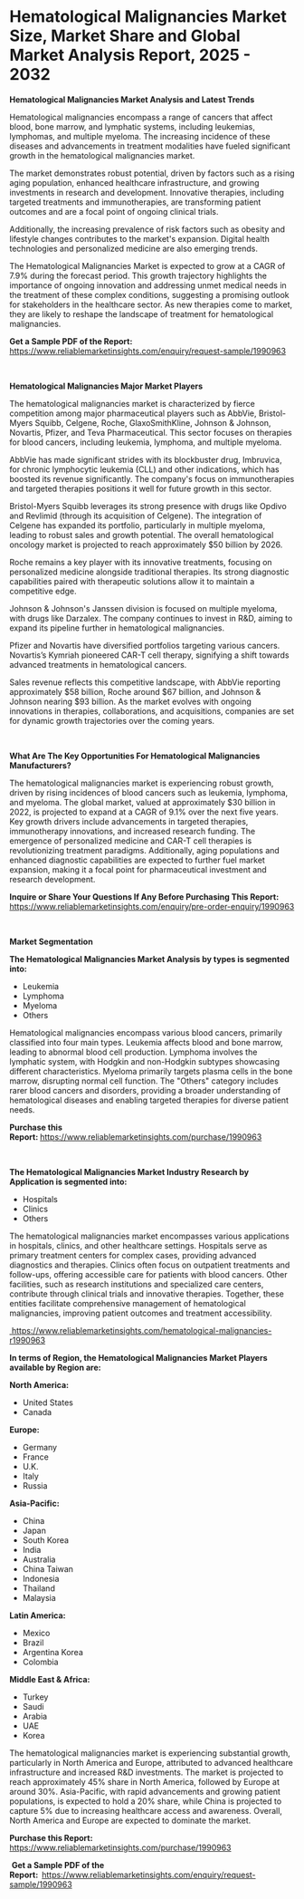 <p><h1>Hematological Malignancies Market Size, Market Share and Global Market Analysis Report, 2025 - 2032</h1></p><p><strong>Hematological Malignancies Market Analysis and Latest Trends</strong></p>
<p><p>Hematological malignancies encompass a range of cancers that affect blood, bone marrow, and lymphatic systems, including leukemias, lymphomas, and multiple myeloma. The increasing incidence of these diseases and advancements in treatment modalities have fueled significant growth in the hematological malignancies market. </p><p>The market demonstrates robust potential, driven by factors such as a rising aging population, enhanced healthcare infrastructure, and growing investments in research and development. Innovative therapies, including targeted treatments and immunotherapies, are transforming patient outcomes and are a focal point of ongoing clinical trials. </p><p>Additionally, the increasing prevalence of risk factors such as obesity and lifestyle changes contributes to the market's expansion. Digital health technologies and personalized medicine are also emerging trends. </p><p>The Hematological Malignancies Market is expected to grow at a CAGR of 7.9% during the forecast period. This growth trajectory highlights the importance of ongoing innovation and addressing unmet medical needs in the treatment of these complex conditions, suggesting a promising outlook for stakeholders in the healthcare sector. As new therapies come to market, they are likely to reshape the landscape of treatment for hematological malignancies.</p></p>
<p><strong>Get a Sample PDF of the Report:&nbsp;</strong> <a href="https://www.reliablemarketinsights.com/enquiry/request-sample/1990963?utm_campaign=2183&utm_medium=2&utm_source=Github&utm_content=ia&utm_term=12042025&utm_id=hematological-malignancies">https://www.reliablemarketinsights.com/enquiry/request-sample/1990963</a></p>
<p>&nbsp;</p>
<p><strong>Hematological Malignancies Major Market Players</strong></p>
<p><p>The hematological malignancies market is characterized by fierce competition among major pharmaceutical players such as AbbVie, Bristol-Myers Squibb, Celgene, Roche, GlaxoSmithKline, Johnson & Johnson, Novartis, Pfizer, and Teva Pharmaceutical. This sector focuses on therapies for blood cancers, including leukemia, lymphoma, and multiple myeloma.</p><p>AbbVie has made significant strides with its blockbuster drug, Imbruvica, for chronic lymphocytic leukemia (CLL) and other indications, which has boosted its revenue significantly. The company's focus on immunotherapies and targeted therapies positions it well for future growth in this sector.</p><p>Bristol-Myers Squibb leverages its strong presence with drugs like Opdivo and Revlimid (through its acquisition of Celgene). The integration of Celgene has expanded its portfolio, particularly in multiple myeloma, leading to robust sales and growth potential. The overall hematological oncology market is projected to reach approximately $50 billion by 2026.</p><p>Roche remains a key player with its innovative treatments, focusing on personalized medicine alongside traditional therapies. Its strong diagnostic capabilities paired with therapeutic solutions allow it to maintain a competitive edge.</p><p>Johnson & Johnson's Janssen division is focused on multiple myeloma, with drugs like Darzalex. The company continues to invest in R&D, aiming to expand its pipeline further in hematological malignancies.</p><p>Pfizer and Novartis have diversified portfolios targeting various cancers. Novartis’s Kymriah pioneered CAR-T cell therapy, signifying a shift towards advanced treatments in hematological cancers.</p><p>Sales revenue reflects this competitive landscape, with AbbVie reporting approximately $58 billion, Roche around $67 billion, and Johnson & Johnson nearing $93 billion. As the market evolves with ongoing innovations in therapies, collaborations, and acquisitions, companies are set for dynamic growth trajectories over the coming years.</p></p>
<p>&nbsp;</p>
<p><strong>What Are The Key Opportunities For Hematological Malignancies Manufacturers?</strong></p>
<p><p>The hematological malignancies market is experiencing robust growth, driven by rising incidences of blood cancers such as leukemia, lymphoma, and myeloma. The global market, valued at approximately $30 billion in 2022, is projected to expand at a CAGR of 9.1% over the next five years. Key growth drivers include advancements in targeted therapies, immunotherapy innovations, and increased research funding. The emergence of personalized medicine and CAR-T cell therapies is revolutionizing treatment paradigms. Additionally, aging populations and enhanced diagnostic capabilities are expected to further fuel market expansion, making it a focal point for pharmaceutical investment and research development.</p></p>
<p><strong>Inquire or Share Your Questions If Any Before Purchasing This Report:</strong> <a href="https://www.reliablemarketinsights.com/enquiry/pre-order-enquiry/1990963?utm_campaign=2183&utm_medium=2&utm_source=Github&utm_content=ia&utm_term=12042025&utm_id=hematological-malignancies">https://www.reliablemarketinsights.com/enquiry/pre-order-enquiry/1990963</a></p>
<p>&nbsp;</p>
<p><strong>Market Segmentation</strong></p>
<p><strong>The Hematological Malignancies Market Analysis by types is segmented into:</strong></p>
<p><ul><li>Leukemia</li><li>Lymphoma</li><li>Myeloma</li><li>Others</li></ul></p>
<p><p>Hematological malignancies encompass various blood cancers, primarily classified into four main types. Leukemia affects blood and bone marrow, leading to abnormal blood cell production. Lymphoma involves the lymphatic system, with Hodgkin and non-Hodgkin subtypes showcasing different characteristics. Myeloma primarily targets plasma cells in the bone marrow, disrupting normal cell function. The "Others" category includes rarer blood cancers and disorders, providing a broader understanding of hematological diseases and enabling targeted therapies for diverse patient needs.</p></p>
<p><strong>Purchase this Report:&nbsp;</strong><a href="https://www.reliablemarketinsights.com/purchase/1990963?utm_campaign=2183&utm_medium=2&utm_source=Github&utm_content=ia&utm_term=12042025&utm_id=hematological-malignancies">https://www.reliablemarketinsights.com/purchase/1990963</a></p>
<p>&nbsp;</p>
<p><strong>The Hematological Malignancies Market Industry Research by Application is segmented into:</strong></p>
<p><ul><li>Hospitals</li><li>Clinics</li><li>Others</li></ul></p>
<p><p>The hematological malignancies market encompasses various applications in hospitals, clinics, and other healthcare settings. Hospitals serve as primary treatment centers for complex cases, providing advanced diagnostics and therapies. Clinics often focus on outpatient treatments and follow-ups, offering accessible care for patients with blood cancers. Other facilities, such as research institutions and specialized care centers, contribute through clinical trials and innovative therapies. Together, these entities facilitate comprehensive management of hematological malignancies, improving patient outcomes and treatment accessibility.</p></p>
<p><a href="https://www.reliablemarketinsights.com/hematological-malignancies-r1990963?utm_campaign=2183&utm_medium=2&utm_source=Github&utm_content=ia&utm_term=12042025&utm_id=hematological-malignancies">&nbsp;https://www.reliablemarketinsights.com/hematological-malignancies-r1990963</a></p>
<p><strong>In terms of Region, the Hematological Malignancies Market Players available by Region are:</strong></p>
<p>
    <p> <strong> North America: </strong>
        <ul>
            <li>United States</li>
            <li>Canada</li>
        </ul>
        </p> 
    <p> <strong> Europe: </strong>
        <ul>
            <li>Germany</li>
            <li>France</li>
            <li>U.K.</li>
            <li>Italy</li>
            <li>Russia</li>
        </ul>
        </p> 
    <p> <strong> Asia-Pacific: </strong>
        <ul>
            <li>China</li>
            <li>Japan</li>
            <li>South Korea</li>
            <li>India</li>
            <li>Australia</li>
            <li>China Taiwan</li>
            <li>Indonesia</li>
            <li>Thailand</li>
            <li>Malaysia</li>
        </ul>
        </p> 
    <p> <strong> Latin America: </strong>
        <ul>
            <li>Mexico</li>
            <li>Brazil</li>
            <li>Argentina Korea</li>
            <li>Colombia</li>
        </ul>
        </p> 
    <p> <strong> Middle East & Africa: </strong>
        <ul>
            <li>Turkey</li>
            <li>Saudi</li>
            <li>Arabia</li>
            <li>UAE</li>
            <li>Korea</li>
        </ul>
    </p>
    </p>
<p><p>The hematological malignancies market is experiencing substantial growth, particularly in North America and Europe, attributed to advanced healthcare infrastructure and increased R&D investments. The market is projected to reach approximately 45% share in North America, followed by Europe at around 30%. Asia-Pacific, with rapid advancements and growing patient populations, is expected to hold a 20% share, while China is projected to capture 5% due to increasing healthcare access and awareness. Overall, North America and Europe are expected to dominate the market.</p></p>
<p><strong>Purchase this Report: </strong><a href="https://www.reliablemarketinsights.com/purchase/1990963?utm_campaign=2183&utm_medium=2&utm_source=Github&utm_content=ia&utm_term=12042025&utm_id=hematological-malignancies">https://www.reliablemarketinsights.com/purchase/1990963</a></p>
<p>&nbsp;<strong>Get a Sample PDF of the Report:&nbsp;&nbsp;</strong><a href="https://www.reliablemarketinsights.com/enquiry/request-sample/1990963?utm_campaign=2183&utm_medium=2&utm_source=Github&utm_content=ia&utm_term=12042025&utm_id=hematological-malignancies">https://www.reliablemarketinsights.com/enquiry/request-sample/1990963</a></p>
<p><strong></strong></p>
<p><p></p><p></p><p></p></p>